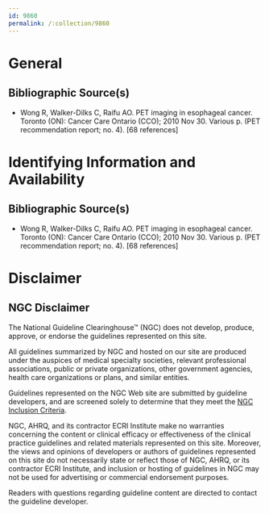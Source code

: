 ```yaml
---
id: 9860
permalink: /:collection/9860
---
```


# General

## Bibliographic Source(s)

- Wong R, Walker-Dilks C, Raifu AO. PET imaging in esophageal cancer. Toronto (ON): Cancer Care Ontario (CCO); 2010 Nov 30. Various p. (PET recommendation report; no. 4). [68 references]

# Identifying Information and Availability

## Bibliographic Source(s)

- Wong R, Walker-Dilks C, Raifu AO. PET imaging in esophageal cancer. Toronto (ON): Cancer Care Ontario (CCO); 2010 Nov 30. Various p. (PET recommendation report; no. 4). [68 references]

# Disclaimer

## NGC Disclaimer

The National Guideline Clearinghouse™ (NGC) does not develop, produce, approve, or endorse the guidelines represented on this site.

All guidelines summarized by NGC and hosted on our site are produced under the auspices of medical specialty societies, relevant professional associations, public or private organizations, other government agencies, health care organizations or plans, and similar entities.

Guidelines represented on the NGC Web site are submitted by guideline developers, and are screened solely to determine that they meet the [NGC Inclusion Criteria](/help-and-about/summaries/inclusion-criteria).

NGC, AHRQ, and its contractor ECRI Institute make no warranties concerning the content or clinical efficacy or effectiveness of the clinical practice guidelines and related materials represented on this site. Moreover, the views and opinions of developers or authors of guidelines represented on this site do not necessarily state or reflect those of NGC, AHRQ, or its contractor ECRI Institute, and inclusion or hosting of guidelines in NGC may not be used for advertising or commercial endorsement purposes.

Readers with questions regarding guideline content are directed to contact the guideline developer.

